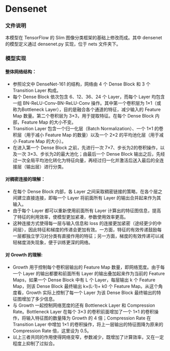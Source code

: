 # Densenet

### 文件说明

本模型在 TensorFlow 的 Slim 图像分类框架的基础上修改而成。其中 densenet 的模型定义通过 densenet.py 实现，位于 nets 文件夹下。

### 模型实现

#### 整体网络结构：
- 参照论文中 DenseNet-161 的结构，网络由 4 个 Dense Block 和 3 个 Transition Layer 构成。
- 每个 Dense Block 依次包含 6、12、36、24 个 Layer，而每个 Layer 均包含一组 BN-ReLU-Conv-BN-ReLU-Conv 操作。其中第一个卷积层为 1×1（或称为Bottleneck Layer），目的是融合各个通道的特征，减少输入的 Feature Map 数量。第二个卷积层为 3×3，用于提取特征。在每个 Dense Block 内部，Feature Map 的大小不变。
- Transition Layer 包含一个归一化层（Batch Normalization）、一个 1×1 的卷积层（用于减小 Feature Map 的数量）以及一个 2×2 的平均池化层（用于减小 Feature Map 的大小）。
- 在进入第一个 Dense Block 之前，先进行一次 7×7、步长为2的卷积操作，以及一次 3×3、步长为2的最大池化；由最后一个 Dense Block 输出之后，先经过一次全局平均池化转化为特征向量，再经过归一化并激活后送入最后的全连接层（输出层）进行分类。

#### 对稠密连接的理解：
- 在每个 Dense Block 内部，各 Layer 之间采取稠密链接的策略，在各个层之间建立直接连接，即每一个 Layer 将前面所有 Layer 的输出合并起来作为其输入。
- 由于每个 Layer 都可以重新使用前面所有 Layer 计算出的特征图信息，提高了特征的利用效率，使模型更加紧凑，参数使用效率更高。
- 这种连接方式使得每一层与输入信息和 loss 的连接更加紧密（途经更少的中间层），因此特征和梯度的传递会更加有效。一方面，特征的有效传递鼓励每一层都独立学习对分类有直接作用的特征；另一方面，梯度的有效传递可以减轻梯度消失现象，便于训练更深的网络。

#### 对 Growth 的理解:
- Growth 用于控制每个卷积层输出的 Feature Map 数量，即网络宽度。由于每一个 Layer 的输出都要和前面所有 Layer 的输出叠加起来作为当前的 Feature Maps，如果一个 Dense Block 中有 L 个 Layer，每层输出 k 个 Feature Map，则该 Dense Block 最终输出 k×(L-1)+ k0 个 Feature Map。从这个角度看，Growth 实际上控制了每一个 Layer 为该 Dense Block 最终输出的特征图增加了多少信息。
- 与 Growth 一起控制网络宽度的还有 Bottleneck Layer 和 Compression Rate。Bottleneck Layer 在每个 3×3 的卷积前面增加了一个 1×1 的卷积操作，将输入特征图的数量降为 Growth 的 4 倍；Compression Rate 在 Transition Layer 中增加 1×1 的卷积操作，将上一层输出的特征图降为原来的 Compression Rate 倍，这里设为 0.5。
- 以上三者共同的作用使得网络变窄，参数减少，既增加了计算效率，又在一定程度上抑制了过拟合。
